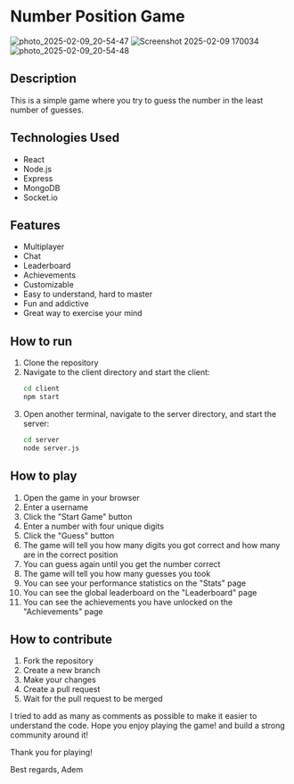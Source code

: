 # Number Position Game

![photo_2025-02-09_20-54-47](https://github.com/user-attachments/assets/4e31fc73-a0c4-4f81-9974-88b1ac72367a)
![Screenshot 2025-02-09 170034](https://github.com/user-attachments/assets/c82a0175-9744-4776-a1dc-25146ddd22f1)
![photo_2025-02-09_20-54-48](https://github.com/user-attachments/assets/7f2e6a09-295d-4a76-be32-e5caf4f5d3cb)

## Description

This is a simple game where you try to guess the number in the least number of guesses.

## Technologies Used

- React
- Node.js
- Express
- MongoDB
- Socket.io 

## Features

- Multiplayer
- Chat
- Leaderboard
- Achievements
- Customizable
- Easy to understand, hard to master
- Fun and addictive
- Great way to exercise your mind

## How to run

1. Clone the repository
2. Navigate to the client directory and start the client:
   ```bash
   cd client
   npm start
   ```
3. Open another terminal, navigate to the server directory, and start the server:
   ```bash
   cd server
   node server.js
   ```

## How to play

1. Open the game in your browser
2. Enter a username
3. Click the "Start Game" button
4. Enter a number with four unique digits
5. Click the "Guess" button
6. The game will tell you how many digits you got correct and how many are in the correct position
7. You can guess again until you get the number correct
8. The game will tell you how many guesses you took
9. You can see your performance statistics on the "Stats" page
10. You can see the global leaderboard on the "Leaderboard" page
11. You can see the achievements you have unlocked on the "Achievements" page

## How to contribute

1. Fork the repository
2. Create a new branch
3. Make your changes
4. Create a pull request
5. Wait for the pull request to be merged

I tried to add as many as comments as possible to make it easier to understand the code.
Hope you enjoy playing the game! and build a strong community around it!

Thank you for playing!

Best regards,
Adem

